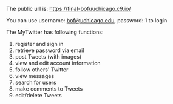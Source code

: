 The public url is: https://final-bofuuchicago.c9.io/

You can use username: bof@uchicago.edu, password: 1 to login

The MyTwitter has following functions:
1. register and sign in
2. retrieve password via email
3. post Tweets (with images)
4. view and edit account information
5. follow others' Twitter
6. view messages
7. search for users
8. make comments to Tweets
9. edit/delete Tweets